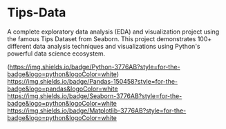 # Tips-Data

A complete exploratory data analysis (EDA) and visualization project using the famous Tips Dataset from Seaborn. This project demonstrates 100+ different data analysis techniques and visualizations using Python's powerful data science ecosystem.

(https://img.shields.io/badge/Python-3776AB?style=for-the-badge&logo=python&logoColor=white)
https://img.shields.io/badge/Pandas-150458?style=for-the-badge&logo=pandas&logoColor=white
https://img.shields.io/badge/Seaborn-3776AB?style=for-the-badge&logo=python&logoColor=white
https://img.shields.io/badge/Matplotlib-3776AB?style=for-the-badge&logo=python&logoColor=white
